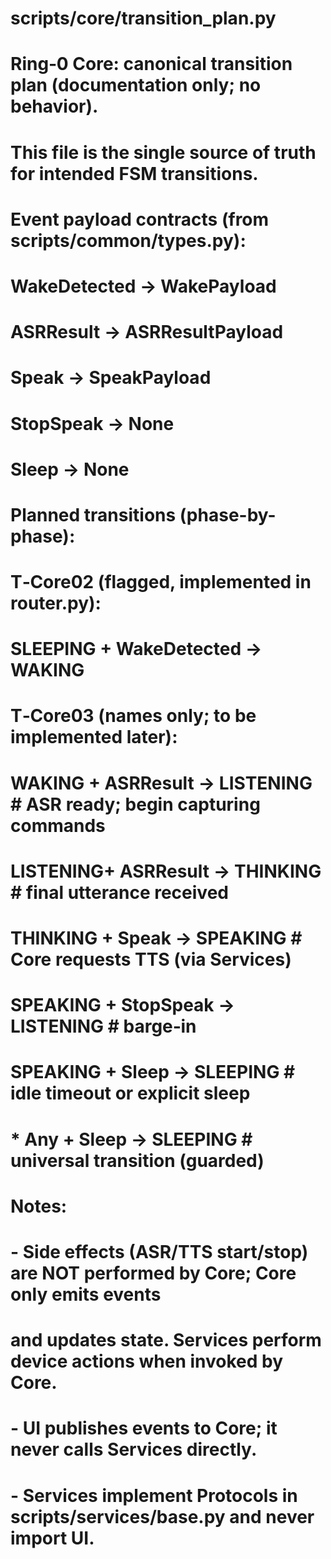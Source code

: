 # scripts/core/transition_plan.py
# Ring‑0 Core: canonical transition plan (documentation only; no behavior).
# This file is the single source of truth for intended FSM transitions.
#
# Event payload contracts (from scripts/common/types.py):
#   WakeDetected → WakePayload
#   ASRResult    → ASRResultPayload
#   Speak        → SpeakPayload
#   StopSpeak    → None
#   Sleep        → None
#
# Planned transitions (phase-by-phase):
#
# T‑Core02 (flagged, implemented in router.py):
#   SLEEPING + WakeDetected  -> WAKING
#
# T‑Core03 (names only; to be implemented later):
#   WAKING   + ASRResult     -> LISTENING     # ASR ready; begin capturing commands
#   LISTENING+ ASRResult     -> THINKING      # final utterance received
#   THINKING + Speak         -> SPEAKING      # Core requests TTS (via Services)
#   SPEAKING + StopSpeak     -> LISTENING     # barge‑in
#   SPEAKING + Sleep         -> SLEEPING      # idle timeout or explicit sleep
#   * Any     + Sleep        -> SLEEPING      # universal transition (guarded)
#
# Notes:
# - Side effects (ASR/TTS start/stop) are NOT performed by Core; Core only emits events
#   and updates state. Services perform device actions when invoked by Core.
# - UI publishes events to Core; it never calls Services directly.
# - Services implement Protocols in scripts/services/base.py and never import UI.
